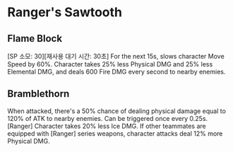 # Ranger's Sawtooth

## Flame Block

[SP 소모: 30][재사용 대기 시간: 30초] For the next 15s, slows character Move Speed by 60%. Character takes 25% less Physical DMG and 25% less Elemental DMG, and deals 600 Fire DMG every second to nearby enemies.

## Bramblethorn

When attacked, there's a 50% chance of dealing physical damage equal to 120% of ATK to nearby enemies. Can be triggered once every 0.25s.[Ranger] Character takes 20% less Ice DMG. If other teammates are equipped with [Ranger] series weapons, character attacks deal 12% more Physical DMG.
